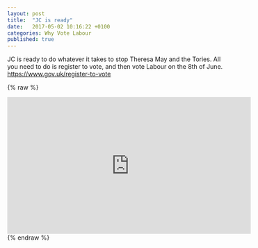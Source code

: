 ```yaml
---
layout: post
title:  "JC is ready"
date:   2017-05-02 10:16:22 +0100
categories: Why Vote Labour
published: true
---
```


JC is ready to do whatever it takes to stop Theresa May and the Tories.
All you need to do is register to vote, and then vote Labour on the 8th of June.
https://www.gov.uk/register-to-vote

{% raw %}
<iframe src="https://www.facebook.com/plugins/video.php?href=https%3A%2F%2Fwww.facebook.com%2Fgyst.uk%2Fvideos%2F475948846130020%2F&show_text=0&width=560" width="560" height="315" style="border:none;overflow:hidden" scrolling="no" frameborder="0" allowTransparency="true" allowFullScreen="true"></iframe>
{% endraw %}